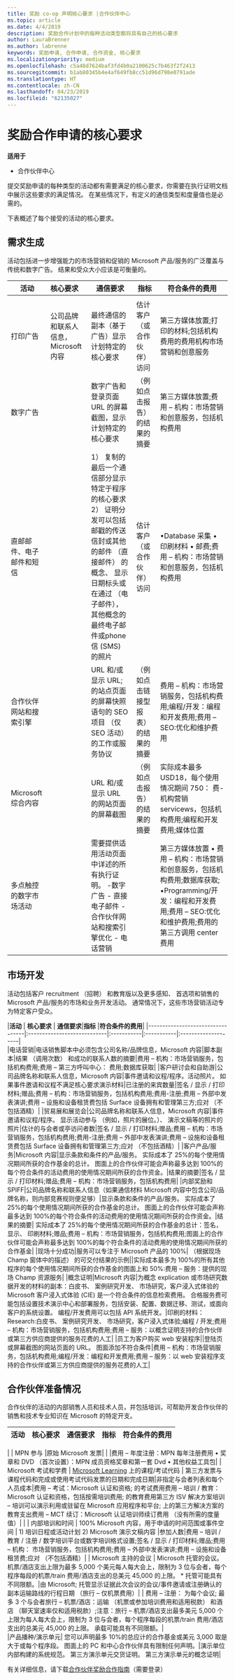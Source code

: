 ```yaml
---
title: 奖励 co-op 声明核心要求 |合作伙伴中心
ms.topic: article
ms.date: 4/4/2019
description: 奖励合作计划中的每种活动类型都将具有自己的核心要求
author: LauraBrenner
ms.author: labrenne
keywords: 奖励申请, 合作申请, 合作资金, 核心要求
ms.localizationpriority: medium
ms.openlocfilehash: c5a48d7624baf3fd4b0a2100625c7b463f2f2413
ms.sourcegitcommit: b1ab80345b4e4af649fb8cc51d96d798e0791ade
ms.translationtype: HT
ms.contentlocale: zh-CN
ms.lasthandoff: 04/23/2019
ms.locfileid: "62135027"
---
```

# <a name="core-requirements-for-incentives-co-op-claims"></a>奖励合作申请的核心要求

**适用于**

- 合作伙伴中心

提交奖励申请的每种类型的活动都有需要满足的核心要求，你需要在执行证明文档中展示这些要求的满足情况。 在某些情况下，有定义的通信类型和度量值也是必需的。

下表概述了每个接受的活动的核心要求。 

## <a name="demand-generation"></a>需求生成
 活动包括进一步增强能力的市场营销和促销的 Microsoft 产品/服务的广泛覆盖与传统和数字广告。 结果和受众大小应该是可衡量的。


|**活动**   |**核心要求**   |**通信要求**|**指标**  |**符合条件的费用** |
|--------------------------------------|:---------------------------------|---------|--------|----------|
        |
|打印广告 |公司品牌和联系人信息，Microsoft 内容 |最终通信的副本（基于广告）显示计划特定的核心要求|估计客户 （或合作伙伴） 访问|第三方媒体放置;打印的材料;包括机构费用的费用机构市场营销和创意服务|
|数字广告|            |数字广告和登录页面 URL 的屏幕截图，显示计划特定的核心要求|（例如点击报告） 的结果的摘要|第三方媒体放置;费用 – 机构：市场营销和创意服务，包括机构费用|  
|直邮邮件、电子邮件和短信|             |1） 复制的最后一个通信部分显示特定于程序的核心要求 2） 证明分发可以包括邮戳的传送信封或其他的邮件 （直接邮件） 的概念、 显示日期标头或在通过 （电子邮件），其他概念的最终电子邮件或phone 信 (SMS) 的照片|   估计客户 （或合作伙伴） 访问   |•Database 采集 • 印刷材料 • 邮费;费用 – 机构：市场营销和创意服务，包括机构费用|
|合作伙伴网站和搜索引擎||URL 和/或显示 URL; 的站点页面的屏幕快照语句的 SEO 项目 （仅 SEO 活动） 的工作或服务协议|（例如点击链接型报表） 的结果的摘要|费用 – 机构：市场营销服务，包括机构费用;编程/开发：编程和开发费用;费用 – SEO:优化和维护费用|
|Microsoft 综合内容||URL 和/或显示 URL 的网站页面的屏幕截图|（例如点击报告） 的结果的摘要|实际成本最多 USD18，每个使用情况期间 750： 费-机构营销 servicews，包括机构费用;编程和开发费用;媒体位置|
|多点触控的数字市场活动|     |需要提供适用活动页面中详述的所有执行证明。  -数字广告 - 直接电子邮件 - 合作伙伴网站和搜索引擎优化 - 电话营销||第三方媒体放置 • 费用 – 机构：市场营销和创意服务，包括机构费用;数据库获取; •Programming/开发：编程和开发费用;费用 – SEO:优化和维护费用;费用的第三方调用 center 费用

## <a name="market-development"></a>市场开发

 活动包括客户 recruitment （招聘） 和教育版以及更多感知、 首选项和销售的 Microsoft 产品/服务的市场和业务开发活动。 通常情况下，这些市场营销活动专为特定客户受众。

|**活动**           | **核心要求**    | **通信要求**|**指标** |**符合条件的费用**| 
                                                |----------------------------------|:----------------------------|:-----------|:-----------|:--------------------|   
|电话营销|电话销售脚本中必须包含公司名称/品牌信息，Microsoft 内容|脚本副本|结果 （调用次数） 和成功的联系人数的摘要|费用 – 机构：市场营销服务，包括机构费用;费用 – 第三方呼叫中心： 费用;数据库获取|
|客户研讨会和自助游|公司品牌名称和联系人信息，Microsoft 内容|事件邀请和议程/程序。活动照片。 如果事件邀请和议程不满足核心要求演示材料|已注册的来宾数量|签名 / 显示 / 打印材料;赠品;费用 – 机构：市场营销服务，包括机构费用;费用-注册;费用 – 外部中发表演讲;费用 – 设施和设备租赁费包括 Surface 设备拥有和管理第三方;应对 （不包括酒精）|
|贸易展和展览会|公司品牌名称和联系人信息，Microsoft 内容|事件邀请和议程/程序。 显示活动参与 （例如，照片的展位。）、 演示文稿等的照片的照片|估计的与会者或亭访问者数|签名 / 显示 / 打印材料;赠品;费用 – 机构：市场营销服务，包括机构费用;费用-注册;费用 – 外部中发表演讲;费用 – 设施和设备租赁费包括 Surface 设备拥有和管理第三方;应对 （不包括酒精）|
|客户产品/服务|Microsoft 内容|显示条款和条件的产品/服务。 实际成本了 25%的每个使用情况期间所获的合作基金的总计。 图面上的合作伙伴可能会声称最多达到 100%的每个符合条件的活动费用的使用情况期间所获的合作资金。|结果的摘要|签名 / 显示 / 打印材料;赠品;费用 – 机构：市场营销服务，包括机构费用|
|内部奖励和 SPIFF|公司品牌名称和联系人信息（如果通信材料 Microsoft 内容中包含公司/品牌名称，则内部竞赛规则便足够）|显示条款和条件的产品/服务。 实际成本了 25%的每个使用情况期间所获的合作基金的总计。 图面上的合作伙伴可能会声称最多达到 100%的每个符合条件的活动费用的使用情况期间所获的合作资金。|结果的摘要| 实际成本了 25%的每个使用情况期间所获的合作基金的总计：签名，显示、 印刷材料;赠品;费用 – 机构：市场营销服务，包括机构费用;图面上的合作伙伴可能会声称最多达到 100%的每个符合条件的活动费用的使用情况期间所获的合作基金|
|现场十分成功|服务可以专注于 Microsoft 产品的 100%| （根据现场 Champ 窗体中的描述） 的可交付结果的示例||实际成本最多为 100%的所有其他程序的每个使用情况期间所获的合作基金的图面上和 50%:费用 – 服务：提供的现场 Champ 资源服务|
|概念证明|Microsoft 内容|为概念 explication 或市场研究数据开发的材料的副本：白皮书、 案例研究开发、 市场研究，客户浸入式体验的 Microsoft 客户浸入式体验 (CIE) 是一个符合条件的信息检索费用。 合格服务费可能包括设置技术演示中心和部署服务，包括安装、配置、数据迁移、测试，或面向客户的系统设置。 编程/开发费用可以包括 API 系统开发。|印刷的材料：Research:白皮书、 案例研究开发、 市场研究，客户浸入式体验;编程 / 开发;费用 – 机构：市场营销服务，包括机构费用;费用 – 服务：以概念证明支持的合作伙伴或第三方供应商提供的服务花费的人工|
|员工为客户购买 web 安装程序||登陆页或屏幕截图的网站页面的 URL。 图面添加不符合条件|费用 – 机构：市场营销服务，包括机构费用;编程/开发：编程和开发费用;费用 – 服务：以 web 安装程序支持的合作伙伴或第三方供应商提供的服务花费的人工|

##  <a name="partner-readiness"></a>合作伙伴准备情况

合作伙伴的活动的内部销售人员和技术人员，并包括培训，可帮助开发合作伙伴的销售和技术专业知识在 Microsoft 的特定开支。

|           **活动**           | **核心要求**                                                                  |                    **通信要求**                   |**指标**|**符合条件的费用**|
|----------------------------------|:---------------------------------------------------------------------------------------|------------------------------------------------------------------------|-----------------|--------------|
|
|        MPN 参与         |原始 Microsoft 发票|                                                                                        |                                                                        |费用 – 年度注册：MPN 每年注册费用 • 奖章和 DVD （首次设置）：MPN 成员资格奖章和第一套 Dvd • 其他权益工具包|
|   Microsoft 考试和学费    | [Microsoft Learning](https://partner.microsoft.com/training) 上的课程/考试代码 | 第三方发票与课程代码和完成或使用考试代码发票的日期和完成日期|非指定与会者列表和每个人员成本|费用 – 考试：Microsoft 认证和资格; 的考试费用费用 – 培训 / 教育：Microsoft 认证和资格，包括按需培训费用; 的教育费用第三方 ISV 解决方案培训 – 培训可以演示利用或驻留在 Microsoft 应用程序和平台; 上的第三方解决方案的教育支出费用 – MCT 续订：Microsoft 认证培训师续订费用 （没有所需的度量值）|
                                                                       |
| 内部培训和时间 | 100% Microsoft 内容，用于申请的时间范围或事件空间               | 1) 培训日程或活动计划 2) Microsoft 演示文稿内容 |参加人数|费用 – 培训 / 教育 / 注册 / 数字培训平台或数字培训格式设置;签名 / 显示 / 打印材料;赠品;费用 – 机构： 市场营销服务，包括机构费用;费用 – 外部中发表演讲;费用 – 设施和设备租赁费;应对 （不包括酒精）|
| Microsoft 主持的会议   | Microsoft 托管的会议。 机票/酒店支出上限为最多 5,000 个美元每人每大会上，限制为 3 位与会者，每个程序每段的机票/train 费用/酒店支出的总美元 45,000 的上限。 * 托管可能具有不同限额。|由 Microsoft; 托管显示证据此次会议的会议/事件邀请或注册确认的副本运输路线的行程日期 （旅行 – 仅机票费用）| | 费用 – 注册： 为每个会议; 最多 3 个与会者旅行 – 机票/酒店：运输 （机票或参加培训费用和适用税款） 和酒店 （聊天室速率仅和适用税款）;注意：旅行 – 机票/酒店支出最多美元 5,000 个上限为每人每大会上，限制为 3 位与会者，每个程序每段的机票/train 费用/酒店支出的总美元 45,000 的上限。 承载可能具有不同限额。|                                           
|产品播种/演示单元| 您可以声明最多 10%的总应计的合作基金或美元 3,000 取是大于或每个程序段。 图面上的 PC 和中心合作伙伴具有限制任何声明。|演示单位内部构建的系统规范。 第三方演示单元交货证明。 第三方演示单元的概念证明|



 有关详细信息，请下载[合作伙伴奖励合作指南](https://assets.microsoft.com/coop-guidebook.pdf)（需要登录）
